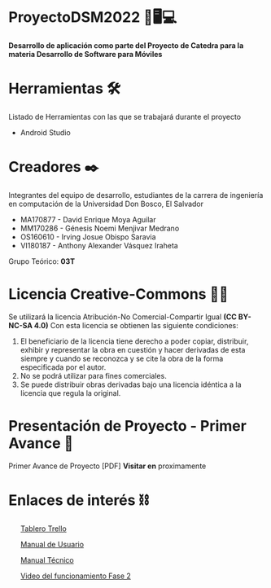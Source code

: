 <h1>ProyectoDSM2022 📱🖥️💻</h1>
<b>Desarrollo de aplicación como parte del Proyecto de Catedra para la materia Desarrollo de Software para Móviles</b>

<h1>Herramientas 🛠️ </h1>
<p>Listado de Herramientas con las que se trabajará durante el proyecto</p>
<ul>
  <li>Android Studio</li>
</ul>

<h1>Creadores ✒️</h1>
<p>Integrantes del equipo de desarrollo, estudiantes de la carrera de ingeniería en computación de la Universidad Don Bosco, El Salvador</p>
<ul>
  <li>MA170877 - David Enrique Moya Aguilar</li>
  <li>MM170286 - Génesis Noemi Menjivar Medrano</li>
  <li>OS160610 - Irving Josue Obispo Saravia</li>
  <li>VI180187 - Anthony Alexander Vásquez Iraheta</li>
</ul>
<p>Grupo Teórico: <b>03T</b></p>

<h1>Licencia Creative-Commons 📃🔐</h1>
<p>Se utilizará la licencia Atribución-No Comercial-Compartir Igual <b>(CC BY-NC-SA 4.0)</b> Con esta licencia se obtienen las siguiente condiciones:</p>
  <ol>
    <li>El beneficiario de la licencia tiene derecho a poder copiar, distribuir, exhibir y representar la obra en cuestión y hacer derivadas de esta siempre y cuando se reconozca y se cite la obra de la forma especificada por el autor.</li>
    <li>No se podrá utilizar para fines comerciales.</li>
    <li>Se puede distribuir obras derivadas bajo una licencia idéntica a la licencia que regula la original.</li>
  </ol>
  
<h1>Presentación de Proyecto - Primer Avance 📂</h1>
<p>Primer Avance de Proyecto [PDF] <b>Visitar en</b> proximamente</p>


<h1>Enlaces de interés ⛓️</h1>
<ul>
  
  [Tablero Trello](https://trello.com/b/BbKaEbfr/dsm-proyecto)
  
  [Manual de Usuario](https://drive.google.com/file/d/19TV5sDxslYBO6KXHpVDD0F2785vEqhU3/view?usp=sharing)
  
  [Manual Técnico](https://drive.google.com/file/d/1gbccP6fWLRn3cv8UX5njoZ7v9Kfyh4qv/view?usp=sharing)
  
  [Video del funcionamiento Fase 2](https://youtu.be/qadMUJ0b5Kw)
</ul>
